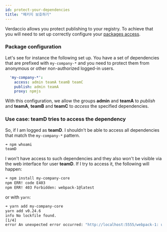 ```yaml
---
id: protect-your-dependencies
title: "패키지 보호하기"
---
```


Verdaccio allows you protect publishing to your registry. To achieve that you will need to set up correctly configure your [packages access](packages).

### Package configuration

Let's see for instance the following set up. You have a set of dependencies that are prefixed with `my-company-*` and you need to protect them from anonymous or other non-authorized logged-in users.

```yaml
  'my-company-*':
    access: admin teamA teamB teamC
    publish: admin teamA
    proxy: npmjs
```

With this configuration, we allow the groups **admin** and **teamA** to *publish* and **teamA**, **teamB** and **teamC** to *access* the specified dependencies.

### Use case: teamD tries to access the dependency

So, if I am logged as **teamD**. I shouldn't be able to access all dependencies that match the `my-company-*` pattern.

```bash
➜ npm whoami
teamD
```

I won't have access to such dependencies and they also won't be visible via the web interface for user **teamD**. If I try to access it, the following will happen:

```bash
➜ npm install my-company-core
npm ERR! code E403
npm ERR! 403 Forbidden: webpack-1@latest
```

or with `yarn`:

```bash
➜ yarn add my-company-core
yarn add v0.24.6
info No lockfile found.
[1/4] 
error An unexpected error occurred: "http://localhost:5555/webpack-1: unregistered users are not allowed to access package my-company-core".
```